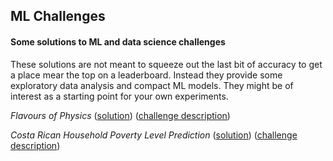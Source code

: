 ## ML Challenges

#### Some solutions to ML and data science challenges

These solutions are not meant to squeeze out the last bit of accuracy to get a place mear the top on a
leaderboard. Instead they provide some exploratory data analysis and compact ML models.
They might be of interest as a starting point for your own experiments.

*Flavours of Physics* ([solution](flavours.ipynb)) ([challenge description](https://www.kaggle.com/c/flavours-of-physics/overview/))

*Costa Rican Household Poverty Level Prediction* ([solution](costarica.ipynb)) ([challenge description](https://www.kaggle.com/c/costa-rican-household-poverty-prediction/overview))

